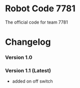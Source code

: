 # Robot Code 7781
The official code for team 7781

# Changelog
### Version 1.0

### Version 1.1 (Latest)
- added on off switch

